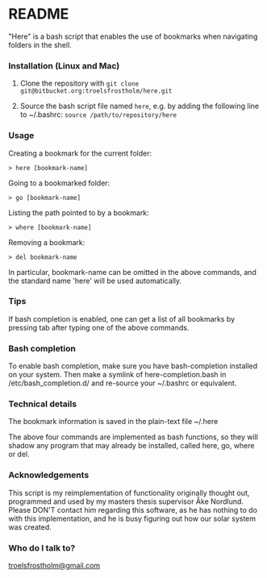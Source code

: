 # README #

"Here" is a bash script that enables the use of bookmarks when navigating folders in the shell. 

### Installation (Linux and Mac)
1. Clone the repository with `git clone git@bitbucket.org:troelsfrostholm/here.git`

2. Source the bash script file named `here`, e.g. by adding the following line to ~/.bashrc:
`source /path/to/repository/here`

### Usage
Creating a bookmark for the current folder:

`> here [bookmark-name]`

Going to a bookmarked folder:

`> go [bookmark-name]`

Listing the path pointed to by a bookmark:

`> where [bookmark-name]`

Removing a bookmark:

`> del bookmark-name`

In particular, bookmark-name can be omitted in the above commands, and the standard name 'here' will be used automatically. 

### Tips
If bash completion is enabled, one can get a list of all bookmarks by pressing tab after typing one of the above commands. 

### Bash completion

To enable bash completion, make sure you have bash-completion installed on your system. Then make a symlink of here-completion.bash in /etc/bash_completion.d/ and re-source your ~/.bashrc or equivalent.

### Technical details

The bookmark information is saved in the plain-text file ~/.here

The above four commands are implemented as bash functions, so they will shadow any program that may already be installed, called here, go, where or del. 

### Acknowledgements
This script is my reimplementation of functionality originally thought out, programmed and used by my masters thesis supervisor Åke Nordlund. Please DON'T contact him regarding this software, as he has nothing to do with this implementation, and he is busy figuring out how our solar system was created.  

### Who do I talk to?
troelsfrostholm@gmail.com